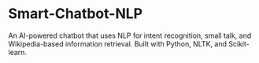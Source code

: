 # Smart-Chatbot-NLP
An AI-powered chatbot that uses NLP for intent recognition, small talk, and Wikipedia-based information retrieval. Built with Python, NLTK, and Scikit-learn.
